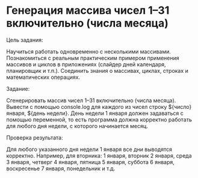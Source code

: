 # Генерация массива чисел 1–31 включительно (числа месяца)

Цель задания:

Научиться работать одновременно с несколькими массивами. Познакомиться с реальным практическим
примером применения массивов и циклов в приложениях (слайдер дней календаря, планировщик и т.п.).
Соединить знания о массивах, циклах, строках и математических операциях.

Задание:

Сгенерировать массив чисел 1–31 включительно (числа месяца).
Вывести с помощью console.log для каждого из чисел строку ${число} января, ${день недели}.
День недели 1 января должен задаваться с помощью переменной, то есть программа должна корректно
работать для любого дня недели, с которого начинается месяц.

Проверка результата:

Для любого указанного дня недели 1 января все дни выводятся корректно.
Например, для вторника:
1 января, вторник
2 января, среда
3 января, четверг
4 января, пятница
5 января, суббота
6 января, воскресенье
7 января, понедельник
и т.д.
